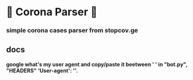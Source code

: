 # 🦠 Corona Parser 🦠
### simple corona cases parser from stopcov.ge

## docs
#### google what's my user agent and copy/paste it beetween ' ' in "bot.py", "HEADERS" 'User-agent': ''.